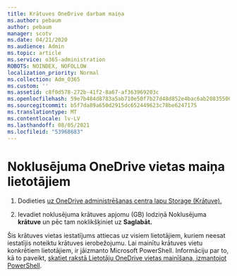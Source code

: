 ```yaml
---
title: Krātuves OneDrive darbam maiņa
ms.author: pebaum
author: pebaum
manager: scotv
ms.date: 04/21/2020
ms.audience: Admin
ms.topic: article
ms.service: o365-administration
ROBOTS: NOINDEX, NOFOLLOW
localization_priority: Normal
ms.collection: Adm_O365
ms.custom: ''
ms.assetid: c8f0d578-272b-41f2-8a67-af363969203c
ms.openlocfilehash: 59e7b484d8783a5ab710e50f7b27d48d852e4bac6ab208355005671621461ce4
ms.sourcegitcommit: b5f7da89a650d2915dc652449623c78be6247175
ms.translationtype: MT
ms.contentlocale: lv-LV
ms.lasthandoff: 08/05/2021
ms.locfileid: "53968683"
---
```

# <a name="change-the-default-onedrive-storage-space-for-your-users"></a>Noklusējuma OneDrive vietas maiņa lietotājiem

1. Dodieties [uz OneDrive administrēšanas centra lapu Storage (Krātuve).](https://admin.onedrive.com/?v=StorageSettings)
    
2. Ievadiet noklusējuma krātuves apjomu (GB) lodziņā Noklusējuma **krātuve** un pēc tam noklikšķiniet uz **Saglabāt.**
    
Šis krātuves vietas iestatījums attiecas uz visiem lietotājiem, kuriem neesat iestatījis noteiktu krātuves ierobežojumu. Lai mainītu krātuves vietu konkrētiem lietotājiem, ir jāizmanto Microsoft PowerShell. Informāciju par to, kā to paveikt, [skatiet rakstā Lietotāju OneDrive vietas mainīšana, izmantojot PowerShell](https://go.microsoft.com/fwlink/?linkid=866402).
  

